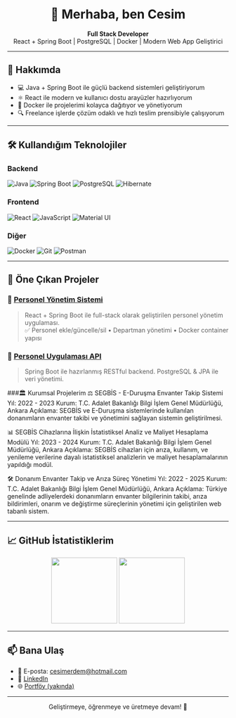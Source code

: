 <h1 align="center">👋 Merhaba, ben Cesim</h1>

<p align="center">
  <b>Full Stack Developer</b> <br>
  React + Spring Boot | PostgreSQL | Docker | Modern Web App Geliştirici
</p>

---

## 🚀 Hakkımda

- 💻 Java + Spring Boot ile güçlü backend sistemleri geliştiriyorum  
- ⚛️ React ile modern ve kullanıcı dostu arayüzler hazırlıyorum  
- 🐳 Docker ile projelerimi kolayca dağıtıyor ve yönetiyorum  
- 🔍 Freelance işlerde çözüm odaklı ve hızlı teslim prensibiyle çalışıyorum

---

## 🛠️ Kullandığım Teknolojiler

### Backend  
![Java](https://img.shields.io/badge/Java-%23ED8B00.svg?style=flat&logo=java&logoColor=white)
![Spring Boot](https://img.shields.io/badge/SpringBoot-%236DB33F.svg?style=flat&logo=spring-boot&logoColor=white)
![PostgreSQL](https://img.shields.io/badge/PostgreSQL-316192?style=flat&logo=postgresql&logoColor=white)
![Hibernate](https://img.shields.io/badge/Hibernate-%234587B8.svg?style=flat&logo=hibernate&logoColor=white)

### Frontend  
![React](https://img.shields.io/badge/React-%2320232a.svg?style=flat&logo=react&logoColor=%2361DAFB)
![JavaScript](https://img.shields.io/badge/JavaScript-%23F7DF1E.svg?style=flat&logo=javascript&logoColor=black)
![Material UI](https://img.shields.io/badge/MUI-%230081CB.svg?style=flat&logo=material-ui&logoColor=white)

### Diğer  
![Docker](https://img.shields.io/badge/Docker-%230db7ed.svg?style=flat&logo=docker&logoColor=white)
![Git](https://img.shields.io/badge/Git-%23F05032.svg?style=flat&logo=git&logoColor=white)
![Postman](https://img.shields.io/badge/Postman-%23FF6C37.svg?style=flat&logo=postman&logoColor=white)

---

## 📌 Öne Çıkan Projeler

### 🔹 [Personel Yönetim Sistemi](https://github.com/CSMERDEM/personel-yonetim-sistemi)
> React + Spring Boot ile full-stack olarak geliştirilen personel yönetim uygulaması.  
✅ Personel ekle/güncelle/sil • Departman yönetimi • Docker container yapısı

### 🔹 [Personel Uygulaması API](https://github.com/CSMERDEM/Personel-uygulamasi-Api)
> Spring Boot ile hazırlanmış RESTful backend. PostgreSQL & JPA ile veri yönetimi.

###🏛️ Kurumsal Projelerim
⚖️ SEGBİS - E-Duruşma Envanter Takip Sistemi
Yıl: 2022 - 2023
Kurum: T.C. Adalet Bakanlığı Bilgi İşlem Genel Müdürlüğü, Ankara
Açıklama: SEGBİS ve E-Duruşma sistemlerinde kullanılan donanımların envanter takibi ve yönetimini sağlayan sistemin geliştirilmesi.

📊 SEGBİS Cihazlarına İlişkin İstatistiksel Analiz ve Maliyet Hesaplama Modülü
Yıl: 2023 - 2024
Kurum: T.C. Adalet Bakanlığı Bilgi İşlem Genel Müdürlüğü, Ankara
Açıklama: SEGBİS cihazları için arıza, kullanım, ve yenileme verilerine dayalı istatistiksel analizlerin ve maliyet hesaplamalarının yapıldığı modül.

🛠️ Donanım Envanter Takip ve Arıza Süreç Yönetimi
Yıl: 2022 - 2025
Kurum: T.C. Adalet Bakanlığı Bilgi İşlem Genel Müdürlüğü, Ankara
Açıklama: Türkiye genelinde adliyelerdeki donanımların envanter bilgilerinin takibi, arıza bildirimleri, onarım ve değiştirme süreçlerinin yönetimi için geliştirilen web tabanlı sistem.

---

## 📈 GitHub İstatistiklerim

<p align="center">
  <img src="https://github-readme-stats.vercel.app/api?username=CSMERDEM&show_icons=true&theme=github_dark&hide_title=true" height="150"/>
  <img src="https://github-readme-stats.vercel.app/api/top-langs/?username=CSMERDEM&layout=compact&theme=github_dark" height="150"/>
</p>

---

## 📫 Bana Ulaş

- 📧 E-posta: cesimerdem@hotmail.com  
- 💼 [LinkedIn](https://linkedin.com/in/seninprofilin)  
- 🌐 [Portföy (yakında)](https://yourportfolio.com)  

---

<p align="center">
  Geliştirmeye, öğrenmeye ve üretmeye devam! 🚀
</p>
